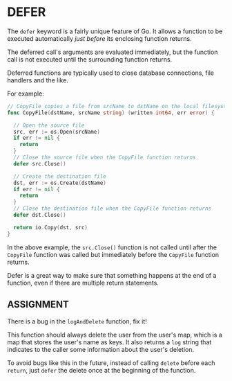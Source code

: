 # DEFER
The `defer` keyword is a fairly unique feature of Go. It allows a function to be executed automatically *just before* its enclosing function returns.

The deferred call's arguments are evaluated immediately, but the function call is not executed until the surrounding function returns.

Deferred functions are typically used to close database connections, file handlers and the like.

For example:

```go
// CopyFile copies a file from srcName to dstName on the local filesystem.
func CopyFile(dstName, srcName string) (written int64, err error) {

  // Open the source file
  src, err := os.Open(srcName)
  if err != nil {
    return
  }
  // Close the source file when the CopyFile function returns
  defer src.Close()

  // Create the destination file
  dst, err := os.Create(dstName)
  if err != nil {
    return
  }
  // Close the destination file when the CopyFile function returns
  defer dst.Close()

  return io.Copy(dst, src)
}
```

In the above example, the `src.Close()` function is not called until after the `CopyFile` function was called but immediately before the `CopyFile` function returns.

Defer is a great way to make sure that something happens at the end of a function, even if there are multiple return statements.

## ASSIGNMENT
There is a bug in the `logAndDelete` function, fix it!

This function should always delete the user from the user's map, which is a map that stores the user's name as keys. It also returns a `log` string that indicates to the caller some information about the user's deletion.

To avoid bugs like this in the future, instead of calling `delete` before each `return`, just `defer` the delete once at the beginning of the function.